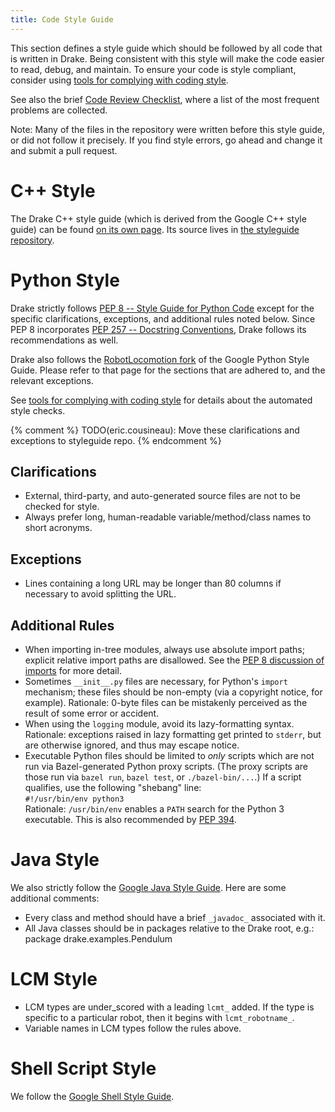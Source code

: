```yaml
---
title: Code Style Guide
---
```


This section defines a style guide which should be followed by all code that is
written in Drake. Being consistent with this style will make the code easier to
read, debug, and maintain. To ensure your code is style compliant, consider
using [tools for complying with coding style](/code_style_tools.html).

See also the brief
[Code Review Checklist](/code_review_checklist.html),
where a list of the most frequent problems are collected.

Note: Many of the files in the repository were written before this style guide,
or did not follow it precisely.  If you find style errors, go ahead and change
it and submit a pull request.

# C++ Style

The Drake C++ style guide (which is derived from the Google C++ style guide)
can be found
[on its own page](https://drake.mit.edu/styleguide/cppguide.html).
Its source lives in
[the styleguide repository](https://github.com/RobotLocomotion/styleguide).

# Python Style

Drake strictly follows [PEP 8 -- Style Guide for Python Code](
https://www.python.org/dev/peps/pep-0008/) except for the specific
clarifications, exceptions, and additional rules noted below. Since PEP 8
incorporates [PEP 257 -- Docstring Conventions](
https://www.python.org/dev/peps/pep-0257/), Drake follows its
recommendations as well.

Drake also follows the
[RobotLocomotion fork](https://drake.mit.edu/styleguide/pyguide.html)
of the Google Python Style Guide. Please refer to that page for the sections
that are adhered to, and the relevant exceptions.

See [tools for complying with coding style](/code_style_tools.html) for details
about the automated style checks.

{% comment %}
TODO(eric.cousineau): Move these clarifications and exceptions to styleguide
   repo.
{% endcomment %}

## Clarifications

* External, third-party, and auto-generated source files are not to be checked
  for style.
* Always prefer long, human-readable variable/method/class names to short
  acronyms.

## Exceptions

* Lines containing a long URL may be longer than 80 columns if necessary to
  avoid splitting the URL.

## Additional Rules

* When importing in-tree modules, always use absolute import paths; explicit
  relative import paths are disallowed. See the [PEP 8 discussion of imports](
  https://www.python.org/dev/peps/pep-0008/#imports) for more detail.
* Sometimes ``__init__.py`` files are necessary, for Python's ``import``
  mechanism; these files should be non-empty (via a copyright notice, for
  example). Rationale: 0-byte files can be mistakenly perceived as the result
  of some error or accident.
* When using the ``logging`` module, avoid its lazy-formatting
  syntax. Rationale: exceptions raised in lazy formatting get printed to
  ``stderr``, but are otherwise ignored, and thus may escape notice.
* Executable Python files should be limited to *only* scripts which are not run
  via Bazel-generated Python proxy scripts. (The proxy scripts are those
  run via ``bazel run``, ``bazel test``, or ``./bazel-bin/...``.)
  If a script qualifies, use the following "shebang" line:<br/>
  ``#!/usr/bin/env python3``<br/>
  Rationale: ``/usr/bin/env`` enables a ``PATH`` search for the Python 3
  executable. This is also recommended by
  [PEP 394](https://www.python.org/dev/peps/pep-0394/).

# Java Style

We also strictly follow the [Google Java Style Guide](
https://google.github.io/styleguide/javaguide.html).
Here are some additional comments:

* Every class and method should have a brief `_javadoc_` associated with it.
* All Java classes should be in packages relative to the Drake root,
   e.g.: package drake.examples.Pendulum

# LCM Style

* LCM types are under_scored with a leading `lcmt_` added. If the type is
  specific to a particular robot, then it begins with `lcmt_robotname_`.
* Variable names in LCM types follow the rules above.

# Shell Script Style

We follow the [Google Shell Style Guide](
https://google.github.io/styleguide/shell.xml).
